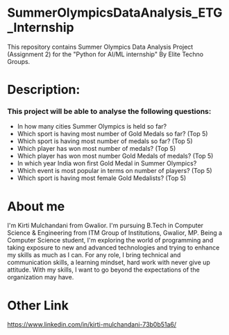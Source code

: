 # SummerOlympicsDataAnalysis_ETG_Internship
This repository contains Summer Olympics Data Analysis Project (Assignment 2) for the "Python for AI/ML internship" By Elite Techno Groups.
# Description: 
### This project will be able to analyse the following questions:
* In how many cities Summer Olympics is held so far?
* Which sport is having most number of Gold Medals so far? (Top 5)
* Which sport is having most number of medals so far? (Top 5)
* Which player has won most number of medals? (Top 5)
* Which player has won most number Gold Medals of medals? (Top 5)
* In which year India won first Gold Medal in Summer Olympics?
* Which event is most popular in terms on number of players? (Top 5)
* Which sport is having most female Gold Medalists? (Top 5)
# About me
I'm Kirti Mulchandani from Gwalior. I'm pursuing B.Tech in Computer Science & Engineering from ITM Group of Institutions, Gwalior, MP.
Being a Computer Science student, I'm exploring the world of programming and taking exposure to new and advanced technologies and trying to enhance my skills as much as I can.
For any role, I bring technical and communication skills, a learning mindset, hard work with never give up attitude. With my skills, I want to go beyond the expectations of the organization may have.
# Other Link
https://www.linkedin.com/in/kirti-mulchandani-73b0b51a6/
